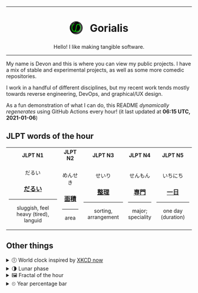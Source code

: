***

<h1 align="center">
<sub>
    <img src="readme/resources/avatar.png" height="36">
</sub>
&nbsp;
Gorialis
</h1>
<p align="center">
Hello! I like making tangible software.
</p>

***

My name is Devon and this is where you can view my public projects. I have a mix of stable and experimental projects, as well as some more comedic repositories.

I work in a handful of different disciplines, but my recent work tends mostly towards reverse engineering, DevOps, and graphical/UX design.

As a fun demonstration of what I can do, this README *dynamically regenerates* using GitHub Actions every hour! (it last updated at **06:15 UTC, 2021-01-06**)

<h2>JLPT words of the hour</h2>
<table>
    <tr>
        <th>JLPT N1</th>
        <th>JLPT N2</th>
        <th>JLPT N3</th>
        <th>JLPT N4</th>
        <th>JLPT N5</th>
    </tr>
    <tr>
        <td>
            <p align="center">だるい</p>
            <h3 align="center"><b><a href="https://jisho.org/search/%E3%81%A0%E3%82%8B%E3%81%84">だるい</a></b></h3>
            <hr>
            <p align="center">sluggish,<wbr> feel heavy (tired),<wbr> languid</p>
        </td>
        <td>
            <p align="center">めんせき</p>
            <h3 align="center"><b><a href="https://jisho.org/search/%E9%9D%A2%E7%A9%8D">面積</a></b></h3>
            <hr>
            <p align="center">area</p>
        </td>
        <td>
            <p align="center">せいり</p>
            <h3 align="center"><b><a href="https://jisho.org/search/%E6%95%B4%E7%90%86">整理</a></b></h3>
            <hr>
            <p align="center">sorting,<wbr> arrangement</p>
        </td>
        <td>
            <p align="center">せんもん</p>
            <h3 align="center"><b><a href="https://jisho.org/search/%E5%B0%82%E9%96%80">専門</a></b></h3>
            <hr>
            <p align="center">major;<br> speciality</p>
        </td>
        <td>
            <p align="center">いちにち</p>
            <h3 align="center"><b><a href="https://jisho.org/search/%E4%B8%80%E6%97%A5">一日</a></b></h3>
            <hr>
            <p align="center">one day (duration)</p>
        </td>
    </tr>
</table>

<h2>Other things</h2>
<details>
<summary>🕕  World clock inspired by <a href="https://xkcd.com/now">XKCD now</a></summary>

> <img src="generated/now.png" width="512">

</details>
<details>
<summary>🌗 Lunar phase</summary>

The moon is approximately 78.51% through its phase (Last Quarter).

</details>
<details>
<summary>&#x1f5bc; Fractal of the hour</summary>

> <img src="generated/fractal.png" width="512">

</details>
<details>
<summary>&#x23f2; Year percentage bar</summary>
<pre><code>2021 [▁▁▁▁▁▁▁▁▁▁▁▁▁▁▁▁▁▁▁▁] 1.44%</code></pre>
</details>
